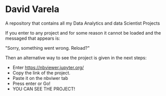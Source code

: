# David Varela
A repository that contains all my Data Analytics and data Scientist Projects

If you enter to any project and for some reason it cannot be loaded and the messaged that appears is:

"Sorry, something went wrong. Reload?"

Then an alternative way to see the project is given in the next steps:

- Enter https://nbviewer.jupyter.org/
- Copy the link of the project.
- Paste it on the nbviwer tab
- Press enter or Go!
- YOU CAN SEE THE PROJECT!

